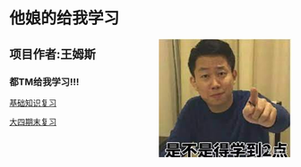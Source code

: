 # 他娘的给我学习

<img align="right" src="./Review/Image/emoji3.jpeg"/>

## 项目作者:王姆斯

### 都TM给我学习!!!

[基础知识复习](./Review/Review.md)

[大四期末复习](./BachelorLastYear/outlinebachelor.md)